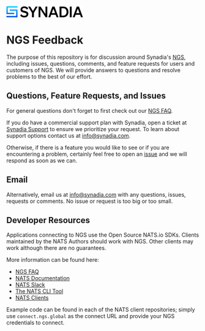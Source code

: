 <img src="static/Synadia_Logo_new_font_only_black.png" alt="Synadia Communications logo" width="200"/>

# NGS Feedback

The purpose of this repository is for discussion around Synadia's
[NGS](https://synadia.com/ngs), including issues, questions, comments, and
feature requests for users and customers of NGS. We will provide answers
to questions and resolve problems to the best of our effort.

## Questions, Feature Requests, and Issues

For general questions don't forget to first check out our
[NGS FAQ](https://docs.synadia.com/other-resources/faq).

If you do have a commercial support plan with Synadia, open a ticket at
[Synadia Support](https://support.synadia.com/) to ensure we prioritize
your request. To learn about support options contact us at
[info@synadia.com](mailto:info@synadia.com?subject=Commercial%20Support). 

Otherwise, if there is a feature you would like to see or if you are encountering a
problem, certainly feel free to open an
[issue](https://github.com/ConnectEverything/ngs-feedback/issues/new/choose) and we
will respond as soon as we can.

## Email

Alternatively, email us at info@synadia.com with any questions, issues, requests or comments. 
No issue or request is too big or too small.

## Developer Resources

Applications connecting to NGS use the Open Source NATS.io SDKs. Clients maintained by the
NATS Authors should work with NGS. Other clients may work although there are no guarantees.

More information can be found here:

- [NGS FAQ](https://docs.synadia.com/other-resources/faq)
- [NATS Documentation](https://docs.nats.io)
- [NATS Slack](https://slack.nats.io)
- [The NATS CLI Tool](https://docs.nats.io/running-a-nats-service/clients#installing-the-nats-cli-tool)
- [NATS Clients](https://nats.io/download/#clients)

Example code can be found in each of the NATS client repositories;
simply use `connect.ngs.global` as the connect URL and provide your NGS
credentials to connect.

